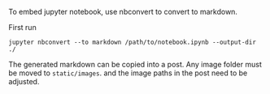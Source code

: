 To embed jupyter notebook, use nbconvert to convert to markdown.

First run 
```
jupyter nbconvert --to markdown /path/to/notebook.ipynb --output-dir ./
```

The generated markdown can be copied into a post. Any image folder must be moved to `static/images`. and the image paths in the post need to be adjusted.
